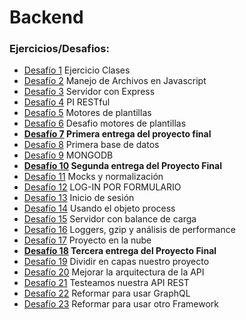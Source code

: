 # Backend

### Ejercicios/Desafios:

-   [Desafío 1](./clase-2) Ejercicio Clases
-   [Desafío 2](./clase-4) Manejo de Archivos en Javascript
-   [Desafío 3](./clase-6/desafio) Servidor con Express
-   [Desafío 4](./clase-8/desafio) PI RESTful
-   [Desafío 5](./clase-10/desafio) Motores de plantillas
-   [Desafío 6](./clase-12/desafio) Desafio motores de plantillas
-   <b> [Desafío 7](./clase-14/desafio) Primera entrega del proyecto final </b>
-   [Desafío 8](./clase-16/desafio) Primera base de datos
-   [Desafío 9](./clase-18/desafio) MONGODB
-   <b> [Desafío 10](./clase-20/desafio) Segunda entrega del Proyecto Final </b>
-   [Desafío 11](./clase-22/desafio) Mocks y normalización
-   [Desafío 12](./clase-24/desafio) LOG-IN POR FORMULARIO
-   [Desafío 13](./clase-26/desafio) Inicio de sesión
-   [Desafío 14](./clase-28/desafio) Usando el objeto process
-   [Desafío 15](./clase-30/desafio) Servidor con balance de carga
-   [Desafío 16](./clase-32/desafio) Loggers, gzip y análisis de performance
-   [Desafío 17](./clase-34/desafio) Proyecto en la nube
-   <b> [Desafío 18](./clase-36/desafio) Tercera entrega del Proyecto Final </b>
-   [Desafío 19](./clase-38/desafio) Dividir en capas nuestro proyecto
-   [Desafío 20](./clase-40/desafio) Mejorar la arquitectura de la API
-   [Desafío 21](./clase-42/desafio) Testeamos nuestra API REST
-   [Desafío 22](./clase-44/desafio) Reformar para usar GraphQL
-   [Desafío 23](./clase-46/desafio) Reformar para usar otro Framework